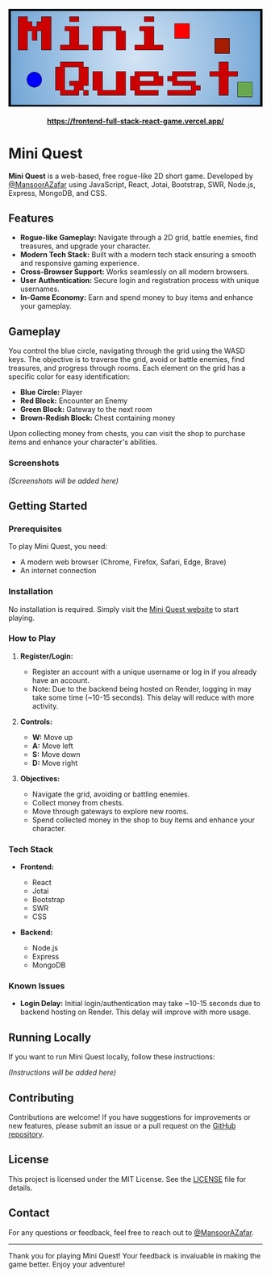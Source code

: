 <p align="center" style="margin-bottom: 0;">
  <a href="https://frontend-full-stack-react-game.vercel.app/">
    <img src="https://raw.githubusercontent.com/MansoorAZafar/FullStack-React-Game/main/Frontend/public/Logo%20(1).png" 
      alt="Gameplay Screenshot" width="600" />
    <br><br><strong>https://frontend-full-stack-react-game.vercel.app/</strong></a></p>
  </a>
</p>

# Mini Quest

**Mini Quest** is a web-based, free rogue-like 2D short game. Developed by [@MansoorAZafar](https://github.com/MansoorAZafar) using JavaScript, React, Jotai, Bootstrap, SWR, Node.js, Express, MongoDB, and CSS.

## Features

- **Rogue-like Gameplay:** Navigate through a 2D grid, battle enemies, find treasures, and upgrade your character.
- **Modern Tech Stack:** Built with a modern tech stack ensuring a smooth and responsive gaming experience.
- **Cross-Browser Support:** Works seamlessly on all modern browsers.
- **User Authentication:** Secure login and registration process with unique usernames.
- **In-Game Economy:** Earn and spend money to buy items and enhance your gameplay.

## Gameplay

You control the blue circle, navigating through the grid using the WASD keys. The objective is to traverse the grid, avoid or battle enemies, find treasures, and progress through rooms. Each element on the grid has a specific color for easy identification:
- **Blue Circle:** Player
- **Red Block:** Encounter an Enemy
- **Green Block:** Gateway to the next room
- **Brown-Redish Block:** Chest containing money

Upon collecting money from chests, you can visit the shop to purchase items and enhance your character's abilities.

### Screenshots

*(Screenshots will be added here)*

## Getting Started

### Prerequisites

To play Mini Quest, you need:
- A modern web browser (Chrome, Firefox, Safari, Edge, Brave)
- An internet connection

### Installation

No installation is required. Simply visit the [Mini Quest website](https://frontend-full-stack-react-game.vercel.app/) to start playing.

### How to Play

1. **Register/Login:**
   - Register an account with a unique username or log in if you already have an account.
   - Note: Due to the backend being hosted on Render, logging in may take some time (~10-15 seconds). This delay will reduce with more activity.

2. **Controls:**
   - **W:** Move up
   - **A:** Move left
   - **S:** Move down
   - **D:** Move right

3. **Objectives:**
   - Navigate the grid, avoiding or battling enemies.
   - Collect money from chests.
   - Move through gateways to explore new rooms.
   - Spend collected money in the shop to buy items and enhance your character.

### Tech Stack

- **Frontend:**
  - React
  - Jotai
  - Bootstrap
  - SWR
  - CSS

- **Backend:**
  - Node.js
  - Express
  - MongoDB

### Known Issues

- **Login Delay:** Initial login/authentication may take ~10-15 seconds due to backend hosting on Render. This delay will improve with more usage.

## Running Locally

If you want to run Mini Quest locally, follow these instructions:

*(Instructions will be added here)*

## Contributing

Contributions are welcome! If you have suggestions for improvements or new features, please submit an issue or a pull request on the [GitHub repository](https://github.com/MansoorAZafar/FullStack-React-Game).

## License

This project is licensed under the MIT License. See the [LICENSE](LICENSE) file for details.

## Contact

For any questions or feedback, feel free to reach out to [@MansoorAZafar](https://github.com/MansoorAZafar).

---

Thank you for playing Mini Quest! Your feedback is invaluable in making the game better. Enjoy your adventure!
